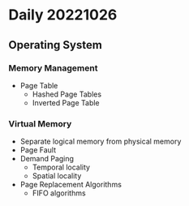 Daily 20221026
===

## Operating System
### Memory Management
- Page Table
  - Hashed Page Tables
  - Inverted Page Table

### Virtual Memory
- Separate logical memory from physical memory
- Page Fault
- Demand Paging
  - Temporal locality
  - Spatial locality
- Page Replacement Algorithms
  - FIFO algorithms